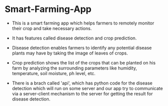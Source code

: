 # Smart-Farming-App
* This is a smart farming app which helps farmers to remotely monitor their crop and take necessary actions.

* It has features called disease detection and crop prediction. 

* Disease detection enables farmers to identify any potential disease plants may have by taking the image of leaves of crops.

* Crop prediction shows the list of the crops that can be planted on his farm by analyzing the surrounding parameters like humidity, temperature, soil moisture, ph level, etc.

* There is a brach called 'api', which has python code for the disease detection which will run on some server and our app try to communicate via a server-client mechanism to the server for getting the result for disease detection.
